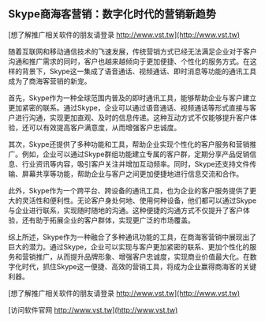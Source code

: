 ## **Skype商海客营销：数字化时代的营销新趋势**

[想了解推广相关软件的朋友请登录 http://www.vst.tw](http://www.vst.tw)

随着互联网和移动通信技术的飞速发展，传统营销方式已经无法满足企业对于客户沟通和推广需求的同时，客户也越来越倾向于更加便捷、个性化的服务方式。在这样的背景下，Skype这一集成了语音通话、视频通话、即时消息等功能的通讯工具成为了商海客营销的新宠。

首先，Skype作为一种全球范围内普及的即时通讯工具，能够帮助企业与客户建立更加紧密的联系。通过Skype，企业可以通过语音通话、视频通话等形式直接与客户进行沟通，实现更加直观、及时的信息传递。这种互动方式不仅能够提升客户体验，还可以有效提高客户满意度，从而增强客户忠诚度。

其次，Skype还提供了多种功能和工具，帮助企业实现个性化的客户服务和营销推广。例如，企业可以通过Skype群组功能建立专属的客户群，定期分享产品促销信息、行业资讯等内容，吸引客户关注并增加互动频率。同时，Skype还支持文件传输、屏幕共享等功能，帮助企业与客户之间更加便捷地进行信息交流和合作。

此外，Skype作为一个跨平台、跨设备的通讯工具，也为企业的客户服务提供了更大的灵活性和便利性。无论客户身处何地、使用何种设备，他们都可以通过Skype与企业进行联系，实现随时随地的沟通。这种便捷的沟通方式不仅提升了客户体验，还有助于拓展企业的客户群体，实现更广泛的市场覆盖。

综上所述，Skype作为一种融合了多种通讯功能的工具，在商海客营销中展现出了巨大的潜力。通过Skype，企业可以实现与客户更加紧密的联系、更加个性化的服务和营销推广，从而提升品牌形象、增强客户忠诚度，实现商业价值最大化。在数字化时代，抓住Skype这一便捷、高效的营销工具，将成为企业赢得商海客的关键利器。

[想了解推广相关软件的朋友请登录 http://www.vst.tw](http://www.vst.tw)


[访问软件官网 http://www.vst.tw](http://www.vst.tw)
